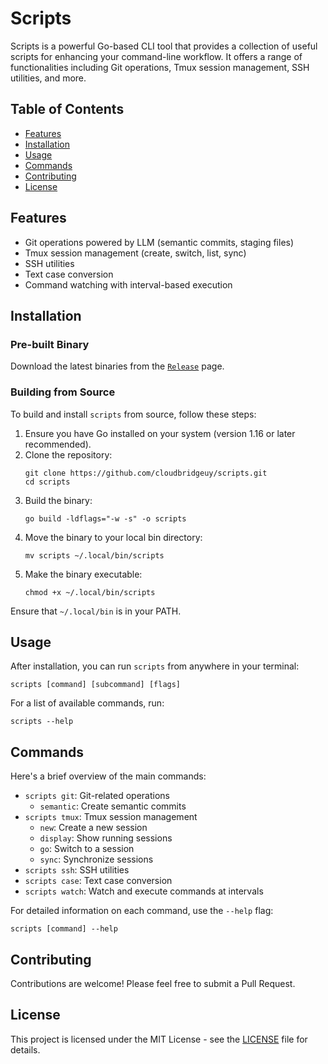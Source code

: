 # Scripts

Scripts is a powerful Go-based CLI tool that provides a collection of useful scripts for enhancing your command-line workflow. It offers a range of functionalities including Git operations, Tmux session management, SSH utilities, and more.

## Table of Contents

- [Features](#features)
- [Installation](#installation)
- [Usage](#usage)
- [Commands](#commands)
- [Contributing](#contributing)
- [License](#license)

## Features

- Git operations powered by LLM (semantic commits, staging files)
- Tmux session management (create, switch, list, sync)
- SSH utilities
- Text case conversion
- Command watching with interval-based execution

## Installation

### Pre-built Binary

Download the latest binaries from the [`Release`](https://github.com/cloudbridgeuy/scripts/releases) page.

### Building from Source

To build and install `scripts` from source, follow these steps:

1. Ensure you have Go installed on your system (version 1.16 or later recommended).
2. Clone the repository:
   ```
   git clone https://github.com/cloudbridgeuy/scripts.git
   cd scripts
   ```
3. Build the binary:
   ```
   go build -ldflags="-w -s" -o scripts
   ```
4. Move the binary to your local bin directory:
   ```
   mv scripts ~/.local/bin/scripts
   ```
5. Make the binary executable:
   ```
   chmod +x ~/.local/bin/scripts
   ```

Ensure that `~/.local/bin` is in your PATH.

## Usage

After installation, you can run `scripts` from anywhere in your terminal:

```
scripts [command] [subcommand] [flags]
```

For a list of available commands, run:

```
scripts --help
```

## Commands

Here's a brief overview of the main commands:

- `scripts git`: Git-related operations
  - `semantic`: Create semantic commits
- `scripts tmux`: Tmux session management
  - `new`: Create a new session
  - `display`: Show running sessions
  - `go`: Switch to a session
  - `sync`: Synchronize sessions
- `scripts ssh`: SSH utilities
- `scripts case`: Text case conversion
- `scripts watch`: Watch and execute commands at intervals

For detailed information on each command, use the `--help` flag:

```
scripts [command] --help
```

## Contributing

Contributions are welcome! Please feel free to submit a Pull Request.

## License

This project is licensed under the MIT License - see the [LICENSE](LICENSE) file for details.
